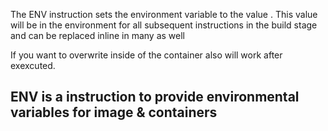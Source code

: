 The ENV instruction sets the environment variable <key> to the value <value>. This value will be in the environment for all subsequent instructions in the build stage and can be replaced inline in many as well

If you want to overwrite inside of the container also will work after exexcuted.

## ENV is a instruction to provide environmental variables for image & containers